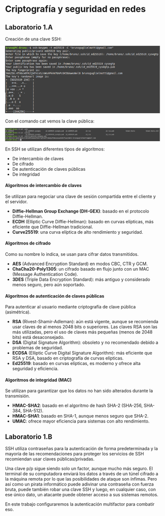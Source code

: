 # Criptografía y seguridad en redes 
## Laboratorio 1.A

Creación de una clave SSH:

![key_creation](./img/seg_terms_1.png)

Con el comando cat vemos la clave pública:

![key_printing](./img/seg_term_2.png)

En SSH se utilizan diferentes tipos de algoritmos:

- De intercambio de claves
- De cifrado
- De autenticación de claves públicas
- De integridad

#### Algoritmos de intercambio de claves

Se utilizan para negociar una clave de sesión compartida entre el cliente y el servidor.

- **Diffie-Hellman Group Exchange (DH-GEX)**: basado en el protocolo Diffie-Hellman.
- **ECDH** (Elliptic Curve Diffie-Hellman): basado en curvas elípticas, más eficiente que Diffie-Hellman tradicional.
- **Curve25519**: una curva elíptica de alto rendimiento y seguridad.

#### Algoritmos de cifrado

Como su nombre lo indica, se usan para cifrar datos transmitidos.

- **AES** (Advanced Encryption Standard) en modos CBC, CTR y GCM.
- **ChaCha20-Poly1305**: un cifrado basado en flujo junto con un MAC (Message Authentication Code).
- **3DES** (Triple Data Encryption Standard): más antiguo y considerado menos seguro, pero aún soportado.

#### Algoritmos de autenticación de claves públicas

Para autenticar al usuario mediante criptografía de clave pública (asimétrica).

- **RSA** (Rivest-Shamir-Adleman): aún está vigente, aunque se recomienda usar claves de al menos 2048 bits o superiores. Las claves RSA son las más utilizadas, pero el uso de claves más pequeñas (menos de 2048 bits) está desaconsejado.
- **DSA** (Digital Signature Algorithm): obsoleto y no recomendado debido a problemas de seguridad.
- **ECDSA** (Elliptic Curve Digital Signature Algorithm): más eficiente que RSA y DSA, basado en criptografía de curvas elípticas.
- **Ed25519**: basado en curvas elípticas, es moderno y ofrece alta seguridad y eficiencia.

#### Algoritmos de integridad (MAC)

Se utilizan para garantizar que los datos no han sido alterados durante la transmisión.

- **HMAC-SHA2**: basado en el algoritmo de hash SHA-2 (SHA-256, SHA-384, SHA-512).
- **HMAC-SHA1**: basado en SHA-1, aunque menos seguro que SHA-2.
- **UMAC**: ofrece mayor eficiencia para sistemas con alto rendimiento.

## Laboratorio 1.B

SSH utiliza contraseñas para la autenticación de forma predeterminada y la mayoría de las
recomendaciones para proteger los servicios de SSH recomiendan usar claves
públicas/privadas. 

Una clave p/p sigue siendo solo un factor, aunque mucho más seguro. El terminal de su computadora enviará los datos a través de un túnel cifrado a
la máquina remota por lo que las posibilidades de ataque son ínfimas. Pero así como un pirata informático puede adivinar una contraseña con fuerza bruta, puede también robar una clave SSH y luego, en cualquier caso, con ese único dato, un atacante puede obtener
acceso a sus sistemas remotos. 

En este trabajo configuraremos la autenticación multifactor para combatir eso.










